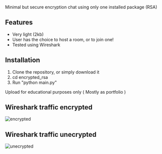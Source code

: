Minimal but secure encryption chat using only one installed package (RSA)

## Features

- Very light (2kb)
- User has the choice to host a room, or to join one!
- Tested using Wireshark

## Installation

1.  Clone the repository, or simply download it
2.  cd encrypted_rsa
3.  Run "python main.py"

Upload for educational purposes only ( Mostly as portfolio )

## Wireshark traffic encrypted 
![encrypted](https://user-images.githubusercontent.com/97763442/201498898-429c1293-c5ca-497c-bf17-cd98fe5027aa.png)
## Wireshark traffic unecrypted
![unecrypted](https://user-images.githubusercontent.com/97763442/201498920-61972c30-112f-4d35-a3ac-18d3cceb4b71.png)

